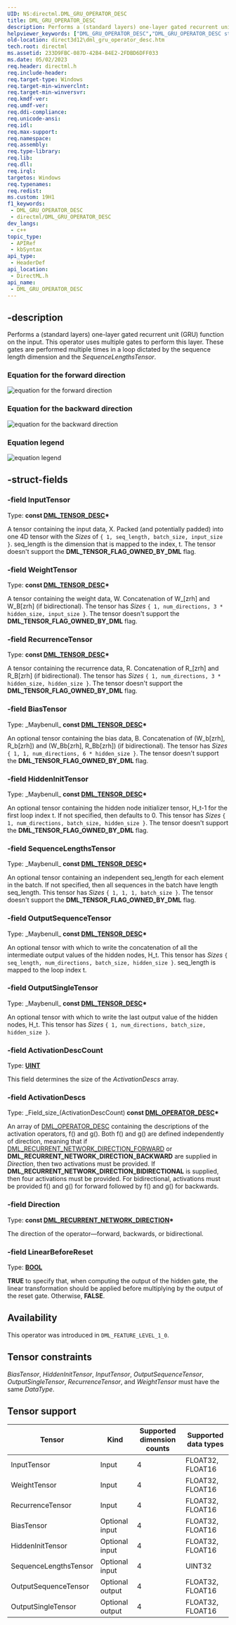 ```yaml
---
UID: NS:directml.DML_GRU_OPERATOR_DESC
title: DML_GRU_OPERATOR_DESC
description: Performs a (standard layers) one-layer gated recurrent unit (GRU) function on the input. This operator uses multiple gates to perform this layer. These gates are performed multiple times in a loop dictated by the sequence length dimension and the *SequenceLengthsTensor*.
helpviewer_keywords: ["DML_GRU_OPERATOR_DESC","DML_GRU_OPERATOR_DESC structure","direct3d12.dml_gru_operator_desc","directml/DML_GRU_OPERATOR_DESC"]
old-location: direct3d12\dml_gru_operator_desc.htm
tech.root: directml
ms.assetid: 233D9FBC-087D-42B4-84E2-2FDBD6DFF033
ms.date: 05/02/2023
req.header: directml.h
req.include-header: 
req.target-type: Windows
req.target-min-winverclnt: 
req.target-min-winversvr: 
req.kmdf-ver: 
req.umdf-ver: 
req.ddi-compliance: 
req.unicode-ansi: 
req.idl: 
req.max-support: 
req.namespace: 
req.assembly: 
req.type-library: 
req.lib: 
req.dll: 
req.irql: 
targetos: Windows
req.typenames: 
req.redist: 
ms.custom: 19H1
f1_keywords:
 - DML_GRU_OPERATOR_DESC
 - directml/DML_GRU_OPERATOR_DESC
dev_langs:
 - c++
topic_type:
 - APIRef
 - kbSyntax
api_type:
 - HeaderDef
api_location:
 - DirectML.h
api_name:
 - DML_GRU_OPERATOR_DESC
---
```


## -description

Performs a (standard layers) one-layer gated recurrent unit (GRU) function on the input. This operator uses multiple gates to perform this layer. These gates are performed multiple times in a loop dictated by the sequence length dimension and the *SequenceLengthsTensor*.

### Equation for the forward direction

![equation for the forward direction](images/gru_forward.png)

### Equation for the backward direction

![equation for the backward direction](images/gru_backward.png)

### Equation legend

![equation legend](images/gru_legend.png)

## -struct-fields

### -field InputTensor

Type: **const [DML_TENSOR_DESC](/windows/win32/api/directml/ns-directml-dml_tensor_desc)\***

A tensor containing the input data, X. Packed (and potentially padded) into one 4D tensor with the *Sizes* of `{ 1, seq_length, batch_size, input_size }`. seq_length is the dimension that is mapped to the index, t. The tensor doesn't support the **DML_TENSOR_FLAG_OWNED_BY_DML** flag.

### -field WeightTensor

Type: **const [DML_TENSOR_DESC](/windows/win32/api/directml/ns-directml-dml_tensor_desc)\***

A tensor containing the weight data, W. Concatenation of W_[zrh] and W_B[zrh] (if bidirectional). The tensor has *Sizes* `{ 1, num_directions, 3 * hidden_size, input_size }`. The tensor doesn't support the **DML_TENSOR_FLAG_OWNED_BY_DML** flag.

### -field RecurrenceTensor

Type: **const [DML_TENSOR_DESC](/windows/win32/api/directml/ns-directml-dml_tensor_desc)\***

A tensor containing the recurrence data, R. Concatenation of R_[zrh] and R_B[zrh] (if bidirectional). The tensor has *Sizes* `{ 1, num_directions, 3 * hidden_size, hidden_size }`. The tensor doesn't support the **DML_TENSOR_FLAG_OWNED_BY_DML** flag.

### -field BiasTensor

Type: \_Maybenull\_ **const [DML_TENSOR_DESC](/windows/win32/api/directml/ns-directml-dml_tensor_desc)\***

An optional tensor containing the bias data, B. Concatenation of (W_b[zrh], R_b[zrh]) and (W_Bb[zrh], R_Bb[zrh]) (if bidirectional). The tensor has *Sizes* `{ 1, 1, num_directions, 6 * hidden_size }`. The tensor doesn't support the **DML_TENSOR_FLAG_OWNED_BY_DML** flag.

### -field HiddenInitTensor

Type: \_Maybenull\_ **const [DML_TENSOR_DESC](/windows/win32/api/directml/ns-directml-dml_tensor_desc)\***

An optional tensor containing the hidden node initializer tensor, H_t-1 for the first loop index t. If not specified, then defaults to 0. This tensor has *Sizes* `{ 1, num_directions, batch_size, hidden_size }`. The tensor doesn't support the **DML_TENSOR_FLAG_OWNED_BY_DML** flag.

### -field SequenceLengthsTensor

Type: \_Maybenull\_ **const [DML_TENSOR_DESC](/windows/win32/api/directml/ns-directml-dml_tensor_desc)\***

An optional tensor containing an independent seq_length for each element in the batch. If not specified, then all sequences in the batch have length seq_length. This tensor has *Sizes* `{ 1, 1, 1, batch_size }`. The tensor doesn't support the **DML_TENSOR_FLAG_OWNED_BY_DML** flag.

### -field OutputSequenceTensor

Type: \_Maybenull\_ **const [DML_TENSOR_DESC](/windows/win32/api/directml/ns-directml-dml_tensor_desc)\***

An optional tensor with which to write the concatenation of all the intermediate output values of the hidden nodes, H_t. This tensor has *Sizes* `{ seq_length, num_directions, batch_size, hidden_size }`. seq_length is mapped to the loop index t.

### -field OutputSingleTensor

Type: \_Maybenull\_ **const [DML_TENSOR_DESC](/windows/win32/api/directml/ns-directml-dml_tensor_desc)\***

An optional tensor with which to write the last output value of the hidden nodes, H_t. This tensor has *Sizes* `{ 1, num_directions, batch_size, hidden_size }`.

### -field ActivationDescCount

Type: [**UINT**](/windows/desktop/winprog/windows-data-types)

This field determines the size of the *ActivationDescs* array.

### -field ActivationDescs

Type: \_Field\_size\_(ActivationDescCount) **const [DML_OPERATOR_DESC](/windows/win32/api/directml/ns-directml-dml_operator_desc)\***

An array of [DML_OPERATOR_DESC](/windows/win32/api/directml/ns-directml-dml_operator_desc) containing the descriptions of the activation operators, f() and g(). Both f() and g() are defined independently of direction, meaning that if [DML_RECURRENT_NETWORK_DIRECTION_FORWARD](/windows/win32/api/directml/ne-directml-dml_recurrent_network_direction) or **DML_RECURRENT_NETWORK_DIRECTION_BACKWARD** are supplied in *Direction*, then two activations must be provided. If **DML_RECURRENT_NETWORK_DIRECTION_BIDIRECTIONAL** is supplied, then four activations must be provided. For bidirectional, activations must be provided f() and g() for forward followed by f() and g() for backwards.

### -field Direction

Type: **const [DML_RECURRENT_NETWORK_DIRECTION](/windows/win32/api/directml/ne-directml-dml_recurrent_network_direction)\***

The direction of the operator&mdash;forward, backwards, or bidirectional.

### -field LinearBeforeReset

Type: <b><a href="/windows/desktop/WinProg/windows-data-types">BOOL</a></b>

**TRUE** to specify that, when computing the output of the hidden gate, the linear transformation should be applied before multiplying by the output of the reset gate. Otherwise, **FALSE**.

## Availability
This operator was introduced in `DML_FEATURE_LEVEL_1_0`.

## Tensor constraints
*BiasTensor*, *HiddenInitTensor*, *InputTensor*, *OutputSequenceTensor*, *OutputSingleTensor*, *RecurrenceTensor*, and *WeightTensor* must have the same *DataType*.

## Tensor support
| Tensor | Kind | Supported dimension counts | Supported data types |
| ------ | ---- | -------------------------- | -------------------- |
| InputTensor | Input | 4 | FLOAT32, FLOAT16 |
| WeightTensor | Input | 4 | FLOAT32, FLOAT16 |
| RecurrenceTensor | Input | 4 | FLOAT32, FLOAT16 |
| BiasTensor | Optional input | 4 | FLOAT32, FLOAT16 |
| HiddenInitTensor | Optional input | 4 | FLOAT32, FLOAT16 |
| SequenceLengthsTensor | Optional input | 4 | UINT32 |
| OutputSequenceTensor | Optional output | 4 | FLOAT32, FLOAT16 |
| OutputSingleTensor | Optional output | 4 | FLOAT32, FLOAT16 |
